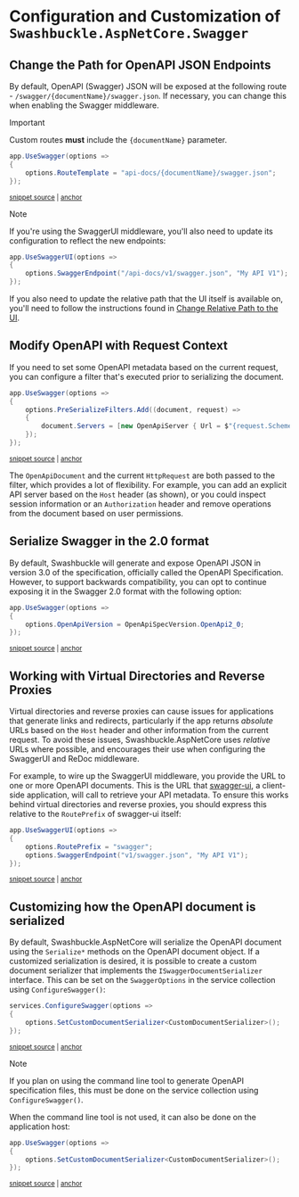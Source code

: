 # Configuration and Customization of `Swashbuckle.AspNetCore.Swagger`

## Change the Path for OpenAPI JSON Endpoints

By default, OpenAPI (Swagger) JSON will be exposed at the following route - `/swagger/{documentName}/swagger.json`.
If necessary, you can change this when enabling the Swagger middleware.

> [!IMPORTANT]
> Custom routes **must** include the `{documentName}` parameter.

<!-- markdownlint-disable MD031 MD033 -->
<!-- snippet: Swagger-RouteTemplate -->
<a id='snippet-Swagger-RouteTemplate'></a>
```cs
app.UseSwagger(options =>
{
    options.RouteTemplate = "api-docs/{documentName}/swagger.json";
});
```
<sup><a href='/test/WebSites/DocumentationSnippets/WebApplicationExtensions.cs#L202-L207' title='Snippet source file'>snippet source</a> | <a href='#snippet-Swagger-RouteTemplate' title='Start of snippet'>anchor</a></sup>
<!-- endSnippet -->
<!-- markdownlint-enable MD031 MD033 -->

> [!NOTE]
> If you're using the SwaggerUI middleware, you'll also need to update its configuration to reflect the new endpoints:
>
> ```csharp
> app.UseSwaggerUI(options =>
> {
>     options.SwaggerEndpoint("/api-docs/v1/swagger.json", "My API V1");
> });
> ```
>
> If you also need to update the relative path that the UI itself is available on, you'll need to follow the instructions
> found in [Change Relative Path to the UI](configure-and-customize-swaggerui.md#change-relative-path-to-the-ui).

## Modify OpenAPI with Request Context

If you need to set some OpenAPI metadata based on the current request, you can configure a filter that's executed prior to serializing the document.

<!-- markdownlint-disable MD031 MD033 -->
<!-- snippet: Swagger-ModifyWithHttpRequest -->
<a id='snippet-Swagger-ModifyWithHttpRequest'></a>
```cs
app.UseSwagger(options =>
{
    options.PreSerializeFilters.Add((document, request) =>
    {
        document.Servers = [new OpenApiServer { Url = $"{request.Scheme}://{request.Host.Value}" }];
    });
});
```
<sup><a href='/test/WebSites/DocumentationSnippets/WebApplicationExtensions.cs#L209-L217' title='Snippet source file'>snippet source</a> | <a href='#snippet-Swagger-ModifyWithHttpRequest' title='Start of snippet'>anchor</a></sup>
<!-- endSnippet -->
<!-- markdownlint-enable MD031 MD033 -->

The `OpenApiDocument` and the current `HttpRequest` are both passed to the filter, which provides a lot of flexibility.
For example, you can add an explicit API server based on the `Host` header (as shown), or you could inspect session
information or an `Authorization` header and remove operations from the document based on user permissions.

## Serialize Swagger in the 2.0 format

By default, Swashbuckle will generate and expose OpenAPI JSON in version 3.0 of the specification, officially called the
OpenAPI Specification. However, to support backwards compatibility, you can opt to continue exposing it in the Swagger 2.0
format with the following option:

<!-- markdownlint-disable MD031 MD033 -->
<!-- snippet: Swagger-Swagger2.0 -->
<a id='snippet-Swagger-Swagger2.0'></a>
```cs
app.UseSwagger(options =>
{
    options.OpenApiVersion = OpenApiSpecVersion.OpenApi2_0;
});
```
<sup><a href='/test/WebSites/DocumentationSnippets/WebApplicationExtensions.cs#L219-L224' title='Snippet source file'>snippet source</a> | <a href='#snippet-Swagger-Swagger2.0' title='Start of snippet'>anchor</a></sup>
<!-- endSnippet -->
<!-- markdownlint-enable MD031 MD033 -->

## Working with Virtual Directories and Reverse Proxies

Virtual directories and reverse proxies can cause issues for applications that generate links and redirects, particularly
if the app returns *absolute* URLs based on the `Host` header and other information from the current request. To avoid these
issues, Swashbuckle.AspNetCore uses *relative* URLs where possible, and encourages their use when configuring the SwaggerUI
and ReDoc middleware.

For example, to wire up the SwaggerUI middleware, you provide the URL to one or more OpenAPI documents. This is the URL
that [swagger-ui](https://github.com/swagger-api/swagger-ui), a client-side application, will call to retrieve your API metadata. To ensure this works behind
virtual directories and reverse proxies, you should express this relative to the `RoutePrefix` of swagger-ui itself:

<!-- markdownlint-disable MD031 MD033 -->
<!-- snippet: Swagger-ReverseProxy -->
<a id='snippet-Swagger-ReverseProxy'></a>
```cs
app.UseSwaggerUI(options =>
{
    options.RoutePrefix = "swagger";
    options.SwaggerEndpoint("v1/swagger.json", "My API V1");
});
```
<sup><a href='/test/WebSites/DocumentationSnippets/WebApplicationExtensions.cs#L226-L232' title='Snippet source file'>snippet source</a> | <a href='#snippet-Swagger-ReverseProxy' title='Start of snippet'>anchor</a></sup>
<!-- endSnippet -->
<!-- markdownlint-enable MD031 MD033 -->

## Customizing how the OpenAPI document is serialized

By default, Swashbuckle.AspNetCore will serialize the OpenAPI document using the `Serialize*` methods on the OpenAPI document object. If a
customized serialization is desired,  it is possible to create a custom document serializer that implements the `ISwaggerDocumentSerializer` interface.
This can be set on the `SwaggerOptions` in the service collection using `ConfigureSwagger()`:

<!-- markdownlint-disable MD031 MD033 -->
<!-- snippet: Swagger-CustomSerializerServices -->
<a id='snippet-Swagger-CustomSerializerServices'></a>
```cs
services.ConfigureSwagger(options =>
{
    options.SetCustomDocumentSerializer<CustomDocumentSerializer>();
});
```
<sup><a href='/test/WebSites/DocumentationSnippets/IServiceCollectionExtensions.cs#L42-L47' title='Snippet source file'>snippet source</a> | <a href='#snippet-Swagger-CustomSerializerServices' title='Start of snippet'>anchor</a></sup>
<!-- endSnippet -->
<!-- markdownlint-enable MD031 MD033 -->

> [!NOTE]
> If you plan on using the command line tool to generate OpenAPI specification files, this must be done on the service
> collection using `ConfigureSwagger()`.

When the command line tool is not used, it can also be done on the application host:

<!-- markdownlint-disable MD031 MD033 -->
<!-- snippet: Swagger-CustomSerializerMiddleware -->
<a id='snippet-Swagger-CustomSerializerMiddleware'></a>
```cs
app.UseSwagger(options =>
{
    options.SetCustomDocumentSerializer<CustomDocumentSerializer>();
});
```
<sup><a href='/test/WebSites/DocumentationSnippets/WebApplicationExtensions.cs#L234-L239' title='Snippet source file'>snippet source</a> | <a href='#snippet-Swagger-CustomSerializerMiddleware' title='Start of snippet'>anchor</a></sup>
<!-- endSnippet -->
<!-- markdownlint-enable MD031 MD033 -->
